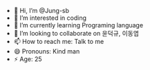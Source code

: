 - 👋 Hi, I’m @Jung-sb
- 👀 I’m interested in coding
- 🌱 I’m currently learning Programing language
- 💞️ I’m looking to collaborate on 윤덕규, 이동엽
- 📫 How to reach me: Talk to me
- 😄 Pronouns: Kind man
- ⚡ Age: 25 
<!---
Jung-sb/Jung-sb is a ✨ special ✨ repository because its `README.md` (this file) appears on your GitHub profile.
You can click the Preview link to take a look at your changes.
--->
